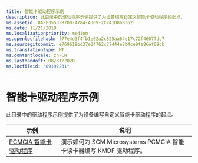 ```yaml
---
title: 智能卡驱动程序示例
description: 此目录中的驱动程序示例提供了为设备编写自定义智能卡驱动程序的起点。
ms.assetid: 8AFF3553-B70D-4784-A309-2C741D86B362
ms.date: 11/21/2019
ms.localizationpriority: medium
ms.openlocfilehash: f77e4d3f4fb1e02a2c825aa64e17c72f46077dc7
ms.sourcegitcommit: e769619bd37e04762c77444e8b4ce9fe86ef09cb
ms.translationtype: MT
ms.contentlocale: zh-CN
ms.lasthandoff: 08/31/2020
ms.locfileid: "89192231"
---
```

# <a name="smart-card-driver-samples"></a>智能卡驱动程序示例

此目录中的驱动程序示例提供了为设备编写自定义智能卡驱动程序的起点。

| 示例 | 说明 |
| --- | --- |
| [PCMCIA 智能卡驱动程序](/samples/microsoft/windows-driver-samples/pcmcia-smart-card-driver) | 演示如何为 SCM Microsystems PCMCIA 智能卡读卡器编写 KMDF 驱动程序。 |